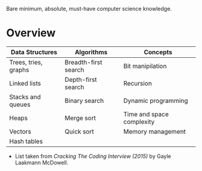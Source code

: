 Bare minimum, absolute, must-have computer science knowledge.

# Overview

| Data Structures      | Algorithms           | Concepts                  |
| ---------------      | ----------           | --------                  |
| Trees, tries, graphs | Breadth-first search | Bit manipilation          |
| Linked lists         | Depth-first search   | Recursion                 |
| Stacks and queues    | Binary search        | Dynamic programming       |
| Heaps                | Merge sort           | Time and space complexity |
| Vectors              | Quick sort           | Memory management         |
| Hash tables          |                      |                           |

* List taken from *Cracking The Coding Interview (2015)* by Gayle Laakmann McDowell.

